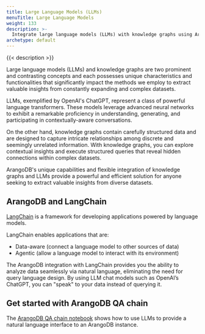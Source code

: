```yaml
---
title: Large Language Models (LLMs)
menuTitle: Large Language Models
weight: 133
description: >-
  Integrate large language models (LLMs) with knowledge graphs using ArangoDB
archetype: default
---
```

{{< description >}}

Large language models (LLMs) and knowledge graphs are two prominent and
contrasting concepts and each possesses unique characteristics and functionalities
that significantly impact the methods we employ to extract valuable insights from
constantly expanding and complex datasets.

LLMs, exemplified by OpenAI's ChatGPT, represent a class of powerful language
transformers. These models leverage advanced neural networks to exhibit a
remarkable proficiency in understanding, generating, and participating in
contextually-aware conversations.

On the other hand, knowledge graphs contain carefully structured data and are
designed to capture intricate relationships among discrete and seemingly
unrelated information. With knowledge graphs, you can explore contextual
insights and execute structured queries that reveal hidden connections within
complex datasets. 

ArangoDB's unique capabilities and flexible integration of knowledge graphs and
LLMs provide a powerful and efficient solution for anyone seeking to extract
valuable insights from diverse datasets.

## ArangoDB and LangChain

[LangChain](https://www.langchain.com/) is a framework for developing applications
powered by language models.

LangChain enables applications that are:
- Data-aware (connect a language model to other sources of data)
- Agentic (allow a language model to interact with its environment)

The ArangoDB integration with LangChain provides you the ability to analyze
data seamlessly via natural language, eliminating the need for query language
design. By using LLM chat models such as OpenAI’s ChatGPT, you can "speak" to
your data instead of querying it.

## Get started with ArangoDB QA chain

The [ArangoDB QA chain notebook](https://langchain-langchain.vercel.app/docs/use_cases/more/graph/graph_arangodb_qa.html)
shows how to use LLMs to provide a natural language interface to an ArangoDB
instance.